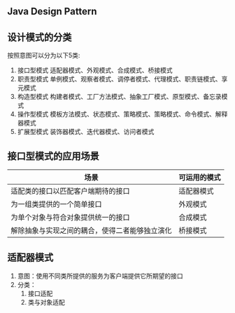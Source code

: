 ## Java Design Pattern
## 设计模式的分类
按照意图可以分为以下5类:
1. 接口型模式
   适配器模式、外观模式、合成模式、桥接模式
2. 职责型模式
   单例模式、观察者模式、调停者模式、代理模式、职责链模式、享元模式
3. 构造型模式
   构建者模式、工厂方法模式、抽象工厂模式、原型模式、备忘录模式
4. 操作型模式
   模板方法模式、状态模式、策略模式、策略模式、命令模式、解释器模式
5. 扩展型模式
   装饰器模式、迭代器模式、访问者模式
   
## 接口型模式的应用场景
| 场景                                           | 可运用的模式 |
| ---------------------------------------------- | ------------ |
| 适配类的接口以匹配客户端期待的接口             | 适配器模式   |
| 为一组类提供的一个简单接口                     | 外观模式     |
| 为单个对象与符合对象提供统一的接口             | 合成模式     |
| 解除抽象与实现之间的耦合，使得二者能够独立演化 | 桥接模式     |

## 适配器模式
1. 意图：使用不同类所提供的服务为客户端提供它所期望的接口
2. 分类：
   1. 接口适配
   2. 类与对象适配
